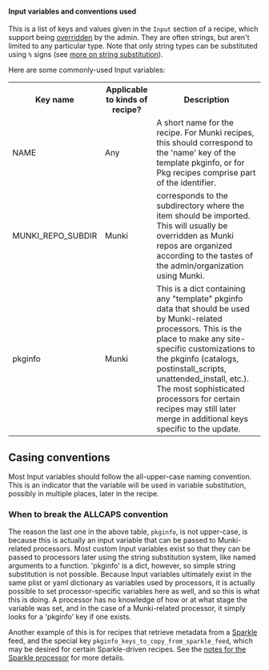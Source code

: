 #### Input variables and conventions used

This is a list of keys and values given in the `Input` section of a recipe, which support being [overridden](Recipe-Overrides) by the admin. They are often strings, but aren't limited to any particular type. Note that only string types can be substituted using `%` signs (see [more on string substitution](Recipe-format#string-substitution)).

Here are some commonly-used Input variables:

<table>
  <tr><th>Key name</th><th>Applicable to kinds of recipe?</th><th>Description</th></tr>
  <tr><td>NAME</td><td>Any</td><td>A short name for the recipe. For Munki recipes, this should correspond to the 'name' key of the template pkginfo, or for Pkg recipes comprise part of the identifier.</td></tr>
  <tr><td>MUNKI_REPO_SUBDIR</td><td>Munki</td><td>corresponds to the subdirectory where the item should be imported. This will usually be overridden as Munki repos are organized according to the tastes of the admin/organization using Munki.</td></tr>
  <tr><td>pkginfo</td><td>Munki</td><td>This is a dict containing any "template" pkginfo data that should be used by Munki-related processors. This is the place to make any site-specific customizations to the pkginfo (catalogs, postinstall_scripts, unattended_install, etc.). The most sophisticated processors for certain recipes may still later merge in additional keys specific to the update.</td></tr>
</table>

## Casing conventions

Most Input variables should follow the all-upper-case naming convention. This is an indicator that the variable will be used in variable substitution, possibly in multiple places, later in the recipe.

### When to break the ALLCAPS convention

The reason the last one in the above table, `pkginfo`, is not upper-case, is because this is actually an input variable that can be passed to Munki-related processors. Most custom Input variables exist so that they can be passed to processors later using the string substitution system, like named arguments to a function. 'pkginfo' is a dict, however, so simple string substitution is not possible. Because Input variables ultimately exist in the same plist or yaml dictionary as variables used by processors, it is actually possible to set processor-specific variables here as well, and so this is what this is doing. A processor has no knowledge of how or at what stage the variable was set, and in the case of a Munki-related processor, it simply looks for a 'pkginfo' key if one exists.

Another example of this is for recipes that retrieve metadata from a [Sparkle](https://sparkle-project.org/) feed, and the special key `pkginfo_keys_to_copy_from_sparkle_feed`, which may be desired for certain Sparkle-driven recipes. See the [notes for the Sparkle processor](Processor-SparkleUpdateInfoProvider) for more details.
